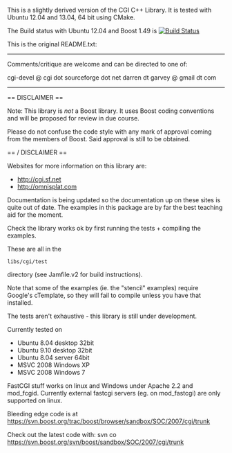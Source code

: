 This is a slightly derived version of the CGI C++ Library.
It is tested with Ubuntu 12.04 and 13.04, 64 bit using CMake.

The Build status with Ubuntu 12.04 and Boost 1.49 is
[![Build Status](https://travis-ci.org/leutloff/boost-cgi.png)](https://travis-ci.org/leutloff/boost-cgi)


This is the original README.txt:

------------------------------------------------------------

Comments/critique are welcome and can be directed to one of:

  cgi-devel @ cgi dot sourceforge dot net
  darren dt garvey @ gmail dt com

------------------------------------------------------------

== DISCLAIMER ==

Note: This library is *not* a Boost library. It uses Boost coding conventions and will be proposed for review in due course.

Please do not confuse the code style with any mark of approval coming from the members of Boost. Said approval is still to be obtained.

== / DISCLAIMER ==

Websites for more information on this library are:
 - http://cgi.sf.net
 - http://omnisplat.com
 
Documentation is being updated so the documentation up on these sites is quite out of date. The examples in this package are by far the best teaching aid for the moment.

Check the library works ok by first running the tests + compiling the examples.

These are all in the

	libs/cgi/test

directory (see Jamfile.v2 for build instructions).

Note that some of the examples (ie. the "stencil" examples) require Google's cTemplate, so they will fail to compile unless you have that installed.

The tests aren't exhaustive - this library is still under development.

Currently tested on

- Ubuntu 8.04 desktop 32bit
- Ubuntu 9.10 desktop 32bit
- Ubuntu 8.04 server 64bit
- MSVC 2008 Windows XP
- MSVC 2008 Windows 7

FastCGI stuff works on linux and Windows under Apache 2.2 and mod_fcgid. Currently external fastcgi servers (eg. on mod_fastcgi) are only supported on linux.

Bleeding edge code is at https://svn.boost.org/trac/boost/browser/sandbox/SOC/2007/cgi/trunk

Check out the latest code with: svn co https://svn.boost.org/svn/boost/sandbox/SOC/2007/cgi/trunk


